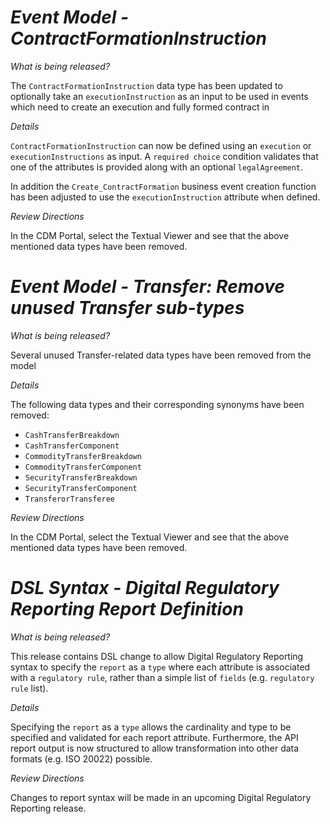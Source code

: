 # *Event Model - ContractFormationInstruction*

_What is being released?_

The `ContractFormationInstruction` data type has been updated to optionally take an `executionInstruction` as an input to be used in events which need to create an execution and fully formed contract in

_Details_

`ContractFormationInstruction` can now be defined using an `execution` or `executionInstructions` as input.  A `required choice` condition validates that one of the attributes is provided along with an optional `legalAgreement`.

In addition the `Create_ContractFormation` business event creation function has been adjusted to use the `executionInstruction` attribute when defined.

_Review Directions_

In the CDM Portal, select the Textual Viewer and see that the above mentioned data types have been removed.

# *Event Model - Transfer: Remove unused Transfer sub-types*

_What is being released?_

Several unused Transfer-related data types have been removed from the model

_Details_

The following data types and their corresponding synonyms have been removed:

- `CashTransferBreakdown`
- `CashTransferComponent`
- `CommodityTransferBreakdown`
- `CommodityTransferComponent`
- `SecurityTransferBreakdown`
- `SecurityTransferComponent`
- `TransferorTransferee`

_Review Directions_

In the CDM Portal, select the Textual Viewer and see that the above mentioned data types have been removed.

# *DSL Syntax - Digital Regulatory Reporting Report Definition*

_What is being released?_

This release contains DSL change to allow Digital Regulatory Reporting syntax to specify the `report` as a `type` where each attribute is associated with a `regulatory rule`, rather than a simple list of `fields` (e.g. `regulatory rule` list).

_Details_

Specifying the `report` as a `type` allows the cardinality and type to be specified and validated for each report attribute.  Furthermore, the API report output is now structured to allow transformation into other data formats (e.g. ISO 20022) possible.

_Review Directions_

Changes to report syntax will be made in an upcoming Digital Regulatory Reporting release.
